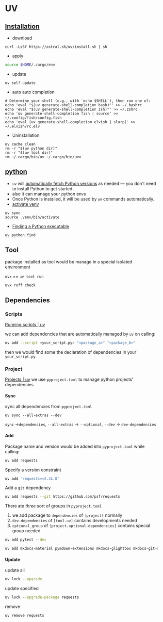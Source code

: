 # UV

## [Installation](https://docs.astral.sh/uv/getting-started/installation/)

- download

```shell
curl -LsSf https://astral.sh/uv/install.sh | sh
```

- apply

```zsh
source $HOME/.cargo/env
```

- update

```shell
uv self update
```

- auto auto completion

```shell
# Determine your shell (e.g., with `echo $SHELL`), then run one of:
echo 'eval "$(uv generate-shell-completion bash)"' >> ~/.bashrc
echo 'eval "$(uv generate-shell-completion zsh)"' >> ~/.zshrc
echo 'uv generate-shell-completion fish | source' >> ~/.config/fish/config.fish
echo 'eval (uv generate-shell-completion elvish | slurp)' >> ~/.elvish/rc.elv
```

- Uninstallation

```shell
uv cache clean
rm -r "$(uv python dir)"
rm -r "$(uv tool dir)"
rm ~/.cargo/bin/uv ~/.cargo/bin/uvx
```

## [python](https://docs.astral.sh/uv/concepts/python-versions/#installing-a-python-version)

- `uv` will [automatically fetch Python versions](https://docs.astral.sh/uv/guides/install-python/#automatic-python-downloads) as needed — you don't need to install Python to get started.
- also it can manage your python envs
- Once Python is installed, it will be used by `uv` commands automatically.
- [activate venv](https://docs.astral.sh/uv/guides/projects/#running-commands:~:text=uv%20sync%0A%24%20source%20.venv/bin/activate)

```shell
uv sync
source .venv/bin/activate
```

- [Finding a Python executable](https://docs.astral.sh/uv/concepts/python-versions/#finding-a-python-executable:~:text=To%20find%20a%20Python%20executable%2C%20use%20the%20uv%20python%20find%20command%3A)

```shell
uv python find
```

## Tool

package installed as tool would be manage in a special isolated environment

`uvx` == `uv tool run`

```bash
uvx ruff check
```

## Dependencies

### Scripts

[Running scripts | uv](https://docs.astral.sh/uv/guides/scripts/)

we can add dependencies that are automatically managed by `uv` on calling:

```bash
uv add --script <your_script.py> "<package_a>" "<package_b>"
```

then we would find some the declaration of dependencies in your `your_script.py`

### Project

[Projects | uv](https://docs.astral.sh/uv/concepts/projects/)
we use `pyproject.toml` to manage python projects' dependencies.

#### Sync

sync all dependencies from `pyproject.toml`

```
uv sync --all-extras --dev
```

`sync` ->`dependencies`, `--all-extras` -> `--optional`, `--dev` -> `dev-dependencies`

#### Add

Package name and version would be added into `pyproject.toml` while calling:

```bash
uv add requests
```

Specify a version constraint

```bash
uv add 'requests==2.31.0'
```

Add a `git` dependency

```bash
uv add requests --git https://github.com/psf/requests
```

There ate _three_ sort of groups in `pyproject.toml`
1. we add package to `dependencies` of `[project]` normally
2. `dev-dependencies` of `[tool.uv]` contains developments needed
3. `optional_group` of `[project.optional-dependencies]` contains special group needed

```bash
uv add pytest --dev
```

```bash
uv add mkdocs-material pymdown-extensions mkdocs-glightbox mkdocs-git-revision-date-localized-plugin mkdocs-obsidian-bridge mkdocs-publisher --optional mkdocs
```

#### Update

update all

```bash
uv lock --upgrade
```

update specified

```bash
uv lock --upgrade-package requests
```

remove

```bash
uv remove requests
```
